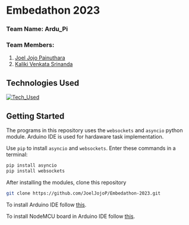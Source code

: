 # Embedathon 2023

### Team Name: Ardu_Pi
### Team Members:

1. [Joel Jojo Painuthara](https://github.com/JoelJojoP)
2. [Kaliki Venkata Srinanda](https://github.com/srinandakv)

## Technologies Used

[![Tech_Used](https://skills.thijs.gg/icons?i=py,arduino&theme=dark)](https://skills.thijs.gg)

## Getting Started

The programs in this repository uses the ```websockets``` and ```asyncio``` python module. Arduino IDE is used for hardaware task implementation. 

Use ```pip``` to install ```asyncio``` and ```websockets```. Enter these commands in a terminal:

```bash
pip install asyncio
pip install websockets
```

After installing the modules, clone this repository

```bash
git clone https://github.com/JoelJojoP/Embedathon-2023.git
```

To install Arduino IDE follow [this](https://support.arduino.cc/hc/en-us/articles/360019833020-Download-and-install-Arduino-IDE).

To install NodeMCU board in Arduino IDE follow [this](https://lastminuteengineers.com/esp8266-nodemcu-arduino-tutorial/).